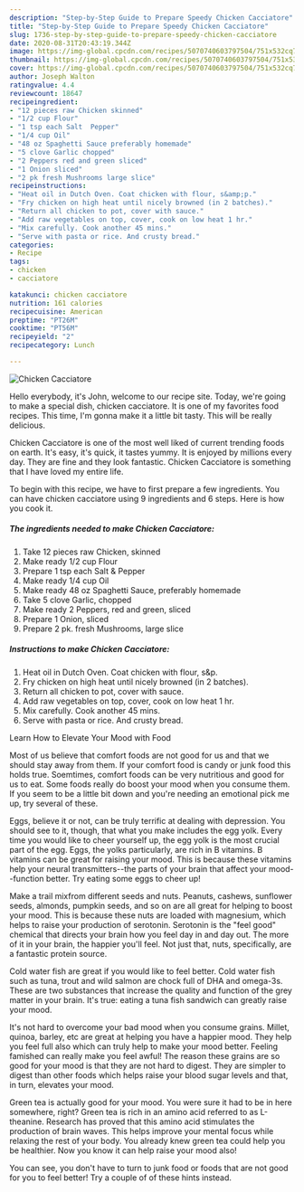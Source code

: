 ```yaml
---
description: "Step-by-Step Guide to Prepare Speedy Chicken Cacciatore"
title: "Step-by-Step Guide to Prepare Speedy Chicken Cacciatore"
slug: 1736-step-by-step-guide-to-prepare-speedy-chicken-cacciatore
date: 2020-08-31T20:43:19.344Z
image: https://img-global.cpcdn.com/recipes/5070740603797504/751x532cq70/chicken-cacciatore-recipe-main-photo.jpg
thumbnail: https://img-global.cpcdn.com/recipes/5070740603797504/751x532cq70/chicken-cacciatore-recipe-main-photo.jpg
cover: https://img-global.cpcdn.com/recipes/5070740603797504/751x532cq70/chicken-cacciatore-recipe-main-photo.jpg
author: Joseph Walton
ratingvalue: 4.4
reviewcount: 18647
recipeingredient:
- "12 pieces raw Chicken skinned"
- "1/2 cup Flour"
- "1 tsp each Salt  Pepper"
- "1/4 cup Oil"
- "48 oz Spaghetti Sauce preferably homemade"
- "5 clove Garlic chopped"
- "2 Peppers red and green sliced"
- "1 Onion sliced"
- "2 pk fresh Mushrooms large slice"
recipeinstructions:
- "Heat oil in Dutch Oven. Coat chicken with flour, s&amp;p."
- "Fry chicken on high heat until nicely browned (in 2 batches)."
- "Return all chicken to pot, cover with sauce."
- "Add raw vegetables on top, cover, cook on low heat 1 hr."
- "Mix carefully. Cook another 45 mins."
- "Serve with pasta or rice. And crusty bread."
categories:
- Recipe
tags:
- chicken
- cacciatore

katakunci: chicken cacciatore 
nutrition: 161 calories
recipecuisine: American
preptime: "PT26M"
cooktime: "PT56M"
recipeyield: "2"
recipecategory: Lunch

---
```



![Chicken Cacciatore](https://img-global.cpcdn.com/recipes/5070740603797504/751x532cq70/chicken-cacciatore-recipe-main-photo.jpg)

Hello everybody, it's John, welcome to our recipe site. Today, we're going to make a special dish, chicken cacciatore. It is one of my favorites food recipes. This time, I'm gonna make it a little bit tasty. This will be really delicious.

Chicken Cacciatore is one of the most well liked of current trending foods on earth. It's easy, it's quick, it tastes yummy. It is enjoyed by millions every day. They are fine and they look fantastic. Chicken Cacciatore is something that I have loved my entire life.




To begin with this recipe, we have to first prepare a few ingredients. You can have chicken cacciatore using 9 ingredients and 6 steps. Here is how you cook it.

<!--inarticleads1-->

##### The ingredients needed to make Chicken Cacciatore:

1. Take 12 pieces raw Chicken, skinned
1. Make ready 1/2 cup Flour
1. Prepare 1 tsp each Salt &amp; Pepper
1. Make ready 1/4 cup Oil
1. Make ready 48 oz Spaghetti Sauce, preferably homemade
1. Take 5 clove Garlic, chopped
1. Make ready 2 Peppers, red and green, sliced
1. Prepare 1 Onion, sliced
1. Prepare 2 pk. fresh Mushrooms, large slice




<!--inarticleads2-->

##### Instructions to make Chicken Cacciatore:

1. Heat oil in Dutch Oven. Coat chicken with flour, s&amp;p.
1. Fry chicken on high heat until nicely browned (in 2 batches).
1. Return all chicken to pot, cover with sauce.
1. Add raw vegetables on top, cover, cook on low heat 1 hr.
1. Mix carefully. Cook another 45 mins.
1. Serve with pasta or rice. And crusty bread.




Learn How to Elevate Your Mood with Food


Most of us believe that comfort foods are not good for us and that we should stay away from them. If your comfort food is candy or junk food this holds true. Soemtimes, comfort foods can be very nutritious and good for us to eat. Some foods really do boost your mood when you consume them. If you seem to be a little bit down and you're needing an emotional pick me up, try several of these.

Eggs, believe it or not, can be truly terrific at dealing with depression. You should see to it, though, that what you make includes the egg yolk. Every time you would like to cheer yourself up, the egg yolk is the most crucial part of the egg. Eggs, the yolks particularly, are rich in B vitamins. B vitamins can be great for raising your mood. This is because these vitamins help your neural transmitters--the parts of your brain that affect your mood--function better. Try eating some eggs to cheer up!

Make a trail mixfrom different seeds and nuts. Peanuts, cashews, sunflower seeds, almonds, pumpkin seeds, and so on are all great for helping to boost your mood. This is because these nuts are loaded with magnesium, which helps to raise your production of serotonin. Serotonin is the "feel good" chemical that directs your brain how you feel day in and day out. The more of it in your brain, the happier you'll feel. Not just that, nuts, specifically, are a fantastic protein source.

Cold water fish are great if you would like to feel better. Cold water fish such as tuna, trout and wild salmon are chock full of DHA and omega-3s. These are two substances that increase the quality and function of the grey matter in your brain. It's true: eating a tuna fish sandwich can greatly raise your mood. 

It's not hard to overcome your bad mood when you consume grains. Millet, quinoa, barley, etc are great at helping you have a happier mood. They help you feel full also which can truly help to make your mood better. Feeling famished can really make you feel awful! The reason these grains are so good for your mood is that they are not hard to digest. They are simpler to digest than other foods which helps raise your blood sugar levels and that, in turn, elevates your mood.

Green tea is actually good for your mood. You were sure it had to be in here somewhere, right? Green tea is rich in an amino acid referred to as L-theanine. Research has proved that this amino acid stimulates the production of brain waves. This helps improve your mental focus while relaxing the rest of your body. You already knew green tea could help you be healthier. Now you know it can help raise your mood also!

You can see, you don't have to turn to junk food or foods that are not good for you to feel better! Try  a  couple of  of  these  hints  instead.

